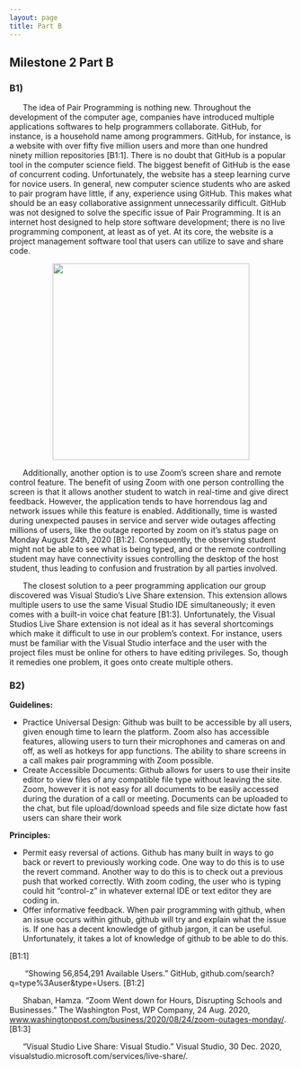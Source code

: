 ```yaml
---
layout: page
title: Part B
---
```


## Milestone 2 Part B

### B1)
&nbsp;&nbsp;&nbsp;&nbsp;&nbsp;&nbsp;The idea of Pair Programming is nothing new. Throughout the development of the computer age, companies have introduced multiple applications softwares to help programmers collaborate. GitHub, for instance, is a household name among programmers. GitHub, for instance, is a website with over fifty five million users and more than one hundred ninety million repositories [B1:1]. There is no doubt that GitHub is a popular tool in the computer science field. The biggest benefit of GitHub is the ease of concurrent coding. Unfortunately, the website has a steep learning curve for novice users. In general, new computer science students who are asked to pair program have little, if any, experience using GitHub. This makes what should be an easy collaborative assignment unnecessarily difficult. GitHub was not designed to solve the specific issue of Pair Programming. It is an internet host designed to help store software development; there is no live programming component, at least as of yet. At its core, the website is a project management software tool that users can utilize to save and share code.
<p align="center">
<img src="https://i.imgur.com/NeGdEuV.png" width="350">
</p>
&nbsp;&nbsp;&nbsp;&nbsp;&nbsp;&nbsp;Additionally, another option is to use Zoom’s screen share and remote control feature. The benefit of using Zoom with one person controlling the screen is that it allows another student to watch in real-time and give direct feedback. However, the application tends to have horrendous lag and network issues while this feature is enabled. Additionally, time is wasted during unexpected pauses in service and server wide outages affecting millions of users, like the outage reported by zoom on it’s status page on Monday August 24th, 2020 [B1:2]. Consequently, the observing student might not be able to see what is being typed, and or the remote controlling student may have connectivity issues controlling the desktop of the host student, thus leading to confusion and frustration by all parties involved.

&nbsp;&nbsp;&nbsp;&nbsp;&nbsp;&nbsp;The closest solution to a peer programming application our group discovered was Visual Studio’s Live Share extension. This extension allows multiple users to use the same Visual Studio IDE simultaneously; it even comes with a built-in voice chat feature [B1:3]. Unfortunately, the Visual Studios Live Share extension is not ideal as it has several shortcomings which make it difficult to use in our problem’s context. For instance, users must be familiar with the Visual Studio interface and the user with the project files must be online for others to have editing privileges. So, though it remedies one problem, it goes onto create multiple others. 

### B2) 
**Guidelines:**
* Practice Universal Design: Github was built to be accessible by all users, given enough time to learn the platform. Zoom also has accessible features, allowing users to turn their microphones and cameras on and off, as well as hotkeys for app functions. The ability to share screens in a call makes pair programming with Zoom possible.
* Create Accessible Documents: Github allows for users to use their insite editor to view files of any compatible file type without leaving the site. Zoom, however it is not easy for all documents to be easily accessed during the duration of a call or meeting. Documents can be uploaded to the chat, but file upload/download speeds and file size dictate how fast users can share their work

**Principles:**
* Permit easy reversal of actions. Github has many built in ways to go back or revert to previously working code. One way to do this is to use the revert command. Another way to do this is to check out a previous push that worked correctly. With zoom coding, the user who is typing could hit “control-z” in whatever external IDE or text editor they are coding in.  
* Offer informative feedback. When pair programming with github, when an issue occurs within github, github will try and explain what the issue is. If one has a decent knowledge of github jargon, it can be useful. Unfortunately, it takes a lot of knowledge of github to be able to do this. 

[B1:1]

&nbsp;&nbsp;&nbsp;&nbsp;&nbsp;&nbsp; “Showing 56,854,291 Available Users.” GitHub, github.com/search?q=type%3Auser&type=Users. 
[B1:2] 

&nbsp;&nbsp;&nbsp;&nbsp;&nbsp;&nbsp;Shaban, Hamza. “Zoom Went down for Hours, Disrupting Schools and Businesses.” The Washington Post, WP Company, 24 Aug. 2020, www.washingtonpost.com/business/2020/08/24/zoom-outages-monday/. 
[B1:3]

&nbsp;&nbsp;&nbsp;&nbsp;&nbsp;&nbsp;“Visual Studio Live Share: Visual Studio.” Visual Studio, 30 Dec. 2020, 	visualstudio.microsoft.com/services/live-share/. 

